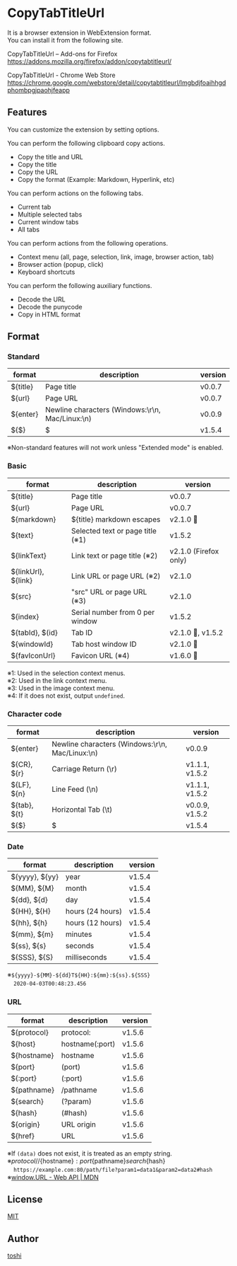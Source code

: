 ﻿CopyTabTitleUrl
===============

It is a browser extension in WebExtension format.  
You can install it from the following site.

CopyTabTitleUrl – Add-ons for Firefox  
https://addons.mozilla.org/firefox/addon/copytabtitleurl/

CopyTabTitleUrl - Chrome Web Store  
https://chrome.google.com/webstore/detail/copytabtitleurl/lmgbdjfoaihhgdphombpgjpaohjfeapp



## Features
You can customize the extension by setting options.

You can perform the following clipboard copy actions.
+ Copy the title and URL
+ Copy the title
+ Copy the URL
+ Copy the format (Example: Markdown, Hyperlink, etc)

You can perform actions on the following tabs.
+ Current tab
+ Multiple selected tabs
+ Current window tabs
+ All tabs

You can perform actions from the following operations.
+ Context menu (all, page, selection, link, image, browser action, tab)
+ Browser action (popup, click)
+ Keyboard shortcuts

You can perform the following auxiliary functions.
+ Decode the URL
+ Decode the punycode
+ Copy in HTML format



## Format
### Standard
format          | description                           | version
---             | ---                                   | ---
${title}        | Page title                            | v0.0.7
${url}          | Page URL                              | v0.0.7
${enter}        | Newline characters (Windows:\r\n, Mac/Linux:\n)       | v0.0.9
${$}            | $                                     | v1.5.4

※Non-standard features will not work unless "Extended mode" is enabled.


### Basic
format          | description                           | version
---             | ---                                   | ---
${title}        | Page title                            | v0.0.7
${url}          | Page URL                              | v0.0.7
${markdown}     | ${title} markdown escapes             | v2.1.0 🧪
${text}         | Selected text or page title (※1)     | v1.5.2
${linkText}     | Link text or page title (※2)         | v2.1.0 (Firefox only)
${linkUrl}, ${link}     | Link URL or page URL (※2)    | v2.1.0
${src}          | "src" URL or page URL (※3)           | v2.1.0
${index}        | Serial number from 0 per window       | v1.5.2
${tabId}, $(id} | Tab ID                                | v2.1.0 🧪, v1.5.2
${windowId}     | Tab host window ID                    | v2.1.0 🧪
${favIconUrl}   | Favicon URL (※4)                     | v1.6.0 🧪

※1: Used in the selection context menus.  
※2: Used in the link context menu.  
※3: Used in the image context menu.  
※4: If it does not exist, output `undefined`.


### Character code
format          | description                           | version
---             | ---                                   | ---
${enter}        | Newline characters (Windows:\r\n, Mac/Linux:\n)       | v0.0.9
${CR}, ${r}     | Carriage Return (\r)                  | v1.1.1, v1.5.2
${LF}, ${n}     | Line Feed (\n)                        | v1.1.1, v1.5.2
${tab}, ${t}    | Horizontal Tab (\t)                   | v0.0.9, v1.5.2
${$}            | $                                     | v1.5.4


### Date
format          | description                           | version
---             | ---                                   | ---
${yyyy}, ${yy}  | year                                  | v1.5.4
${MM}, ${M}     | month                                 | v1.5.4
${dd}, ${d}     | day                                   | v1.5.4
${HH}, ${H}     | hours (24 hours)                      | v1.5.4
${hh}, ${h}     | hours (12 hours)                      | v1.5.4
${mm}, ${m}     | minutes                               | v1.5.4
${ss}, ${s}     | seconds                               | v1.5.4
${SSS}, ${S}    | milliseconds                          | v1.5.4

※`${yyyy}-${MM}-${dd}T${HH}:${mm}:${ss}.${SSS}`  
　`2020-04-03T00:48:23.456`


### URL
format          | description                           | version
---             | ---                                   | ---
${protocol}     | protocol:                             | v1.5.6
${host}         | hostname(:port)                       | v1.5.6
${hostname}     | hostname                              | v1.5.6
${port}         | (port)                                | v1.5.6
${:port}        | (:port)                               | v1.5.6
${pathname}     | /pathname                             | v1.5.6
${search}       | (?param)                              | v1.5.6
${hash}         | (#hash)                               | v1.5.6
${origin}       | URL origin                            | v1.5.6
${href}         | URL                                   | v1.5.6

※If `(data)` does not exist, it is treated as an empty string.  
※${protocol}//${hostname}${:port}${pathname}${search}${hash}  
　`https://example.com:80/path/file?param1=data1&param2=data2#hash`  
※[window.URL - Web API | MDN](https://developer.mozilla.org/docs/Web/API/URL)



## License
[MIT](https://github.com/k08045kk/CopyTabTitleUrl/blob/master/LICENSE)



## Author
[toshi](https://github.com/k08045kk)


